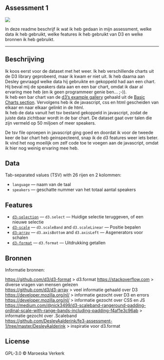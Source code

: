 ## Assessment 1

![](fe3-assessment-1/preview.png)

In deze readme beschrijf ik wat ik heb gedaan in mijn assessment, welke data ik heb gebruikt, welke features ik heb gebruikt van D3 en welke bronnen ik heb gebruikt. 

___

## Beschrijving

Ik koos eerst voor de dataset met het weer. Ik heb verschillende charts uit de D3 library geprobeerd, maar ik kwam er niet uit. Ik heb daarna aan Desley gevraagd welke data hij gebruikte en gekoppeld had aan een chart. Hij beval mij de speakers data aan en een bar chart, omdat ik daar al ervaring mee heb (en ik geen programmeer genie ben... ;-)).<br>
Ik heb een bar chart van de [d3’s example gallery](https://github.com/d3/d3/wiki/Gallery) gehaald uit de [Basic Charts section](https://github.com/d3/d3/wiki/Gallery#basic-charts). Vervolgens heb ik de javascript, css en html gescheiden van elkaar en naar elkaar gelinkt in de html.<br>
Ik heb de data vanuit het tsv bestand gekoppeld in javascript, zodat de juiste data zichtbaar wordt in de bar chart. De dataset gaat over talen die zijn vermeld op 50 miljoen of meer speakers.

De tsv file oproepen in javascript ging goed en doordat ik voor de tweede keer de bar chart heb geinspecteerd, snap ik de d3 features weer iets beter. Ik vind het nog moeilijk om zelf code toe te voegen aan de javascript, omdat ik hier nog weinig ervaring mee heb. 

## Data

Tab-separated values (TSV) with 26 rijen en 2 kolommen:

*   `language` — naam van de taal
*   `speakers` — geschatte nummer van het totaal aantal speakers

## Features

*   [`d3-selection`](https://github.com/d3/d3-selection#api-reference)
    — `d3.select`
    — Huidige selectie teruggeven, of een nieuwe selectie
*   [`d3-scale`](https://github.com/d3/d3-scale#api-reference)
    — `d3.scaleBand` and `d3.scaleLinear`
    — Positie bepalen
*   [`d3-array`](https://github.com/d3/d3-axis#api-reference)
    — `d3.axisBottom` and `d3.axisLeft`
    — Asgenerators voor schalen
*   [`d3-format`](https://github.com/d3/d3-format#api-reference) 
    — `d3.format`
    — Uitdrukking getallen
    
## Bronnen    

Informatie bronnen:

https://github.com/d3/d3-format > d3.format
https://stackoverflow.com > diverse vragen van mensen gelezen<br>
https://github.com/d3/d3-array > veel informatie gehaald over D3<br>
https://developer.mozilla.org/nl/ > informatie gezocht over D3 en errors<br>
https://developer.mozilla.org/nl/ > informatie gezocht over CSS en JS<br> 
https://medium.com/@nick3499/d3-scaleband-rangeround-padding-ordinal-scale-with-range-bands-including-padding-f4af1e3c96ab > informatie gezocht over .Scaleband<br>
https://github.com/DesleyAalderink/fe3-assessment-1/tree/master/DesleyAalderink > inspiratie voor d3.format

## License

GPL-3.0 © Maroeska Verkerk
